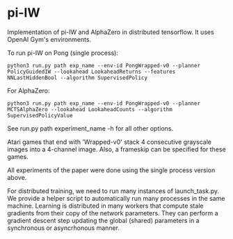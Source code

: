 # pi-IW

Implementation of pi-IW and AlphaZero in distributed tensorflow. It uses OpenAI Gym's environments.

To run pi-IW on Pong (single process):

    python3 run.py path exp_name --env-id PongWrapped-v0 --planner PolicyGuidedIW --lookahead LookaheadReturns --features NNLastHiddenBool --algorithm SupervisedPolicy

For AlphaZero:

    python3 run.py path exp_name --env-id PongWrapped-v0 --planner MCTSAlphaZero --lookahead LookaheadCounts --algorithm SupervisedPolicyValue

See run.py path experiment_name -h for all other options.

Atari games that end with 'Wrapped-v0' stack 4 consecutive grayscale images into a 4-channel image. Also, a frameskip can be specified for these games.

All experiments of the paper were done using the single process version above.

For distributed training, we need to run many instances of launch_task.py. We provide a helper script to automatically run many processes in the same machine. Learning is distributed in many workers that compute stale gradients from their copy of the network parameters. They can perform a gradient descent step updating the global (shared) parameters in a synchronous or asyncrhonous manner.
